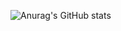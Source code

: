 ![Anurag's GitHub stats](https://github-readme-stats.vercel.app/api?username=PixirZcode&show_icons=true&theme=radical)
